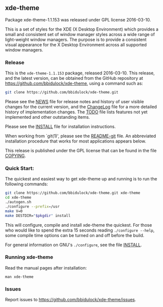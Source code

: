 
## xde-theme

Package xde-theme-1.1.153 was released under GPL license 2016-03-10.

This is a set of styles for the XDE (X Desktop Environment) which
provides a small and consistent set of window manager styles across a
wide range of light-weight window managers.  The purpose is to provide a
consistent visual appearance for the X Desktop Environment across all
supported window managers.



### Release

This is the `xde-theme-1.1.153` package, released 2016-03-10.  This release,
and the latest version, can be obtained from the GitHub repository at
https://github.com/bbidulock/xde-theme, using a command such as:

```bash
git clone https://github.com/bbidulock/xde-theme.git
```

Please see the [NEWS](NEWS) file for release notes and history of user visible
changes for the current version, and the [ChangeLog](ChangeLog) file for a more
detailed history of implementation changes.  The [TODO](TODO) file lists
features not yet implemented and other outstanding items.

Please see the [INSTALL](INSTALL) file for installation instructions.

When working from `git(1)', please see the [README-git](README-git) file.  An
abbreviated installation procedure that works for most applications
appears below.

This release is published under the GPL license that can be found in
the file [COPYING](COPYING).

### Quick Start:

The quickest and easiest way to get xde-theme up and running is to run
the following commands:

```bash
git clone https://github.com/bbidulock/xde-theme.git xde-theme
cd xde-theme
./autogen.sh
./configure --prefix=/usr
make V=0
make DESTDIR="$pkgdir" install
```

This will configure, compile and install xde-theme the quickest.  For
those who would like to spend the extra 15 seconds reading `./configure
--help`, some compile time options can be turned on and off before the
build.

For general information on GNU's `./configure`, see the file [INSTALL](INSTALL).

### Running xde-theme

Read the manual pages after installation:

    man xde-theme

### Issues

Report issues to https://github.com/bbidulock/xde-theme/issues.

